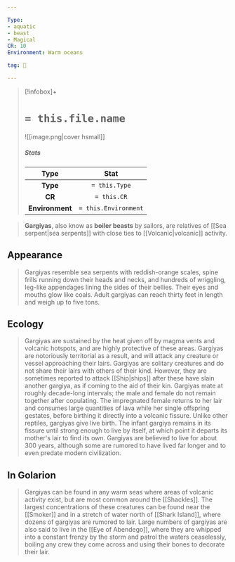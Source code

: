 ```yaml
---

Type:
- aquatic
- beast
- Magical
CR: 10
Environment: Warm oceans

tag: 👹

---
```


> [!infobox]+
> #  `= this.file.name`
> ![[image.png|cover hsmall]]
> ##### Stats
> Type | Stat |
> :---:|:---:|
> **Type** | `= this.Type` |
> **CR** | `= this.CR` |
> **Environment** | `= this.Environment` |



> **Gargiyas**, also know as **boiler beasts** by sailors, are relatives of [[Sea serpent|sea serpents]] with close ties to [[Volcanic|volcanic]] activity.



## Appearance

> Gargiyas resemble sea serpents with reddish-orange scales, spine frills running down their heads and necks, and hundreds of wriggling, leg-like appendages lining the sides of their bellies. Their eyes and mouths glow like coals. Adult gargiyas can reach thirty feet in length and weigh up to five tons.


## Ecology

> Gargiyas are sustained by the heat given off by magma vents and volcanic hotspots, and are highly protective of these areas. Gargiyas are notoriously territorial as a result, and will attack any creature or vessel approaching their lairs.
> Gargiyas are solitary creatures and do not share their lairs with others of their kind. However, they are sometimes reported to attack [[Ship|ships]] after these have slain another gargiya, as if coming to the aid of their kin.
> Gargiyas mate at roughly decade-long intervals; the male and female do not remain together after copulating. The impregnated female returns to her lair and consumes large quantities of lava while her single offspring gestates, before birthing it directly into a volcanic fissure. Unlike other reptiles, gargiyas give live birth. The infant gargiya remains in its fissure until strong enough to live by itself, at which point it departs its mother's lair to find its own. Gargiyas are believed to live for about 300 years, although some are rumored to have lived far longer and to even predate modern civilization.


## In Golarion

> Gargiyas can be found in any warm seas where areas of volcanic activity exist, but are most common around the [[Shackles]]. The largest concentrations of these creatures can be found near the [[Smoker]] and in a stretch of water north of [[Shark Island]], where dozens of gargiyas are rumored to lair. Large numbers of gargiyas are also said to live in the [[Eye of Abendego]], where they are whipped into a constant frenzy by the storm and patrol the waters ceaselessly, boiling any crew they come across and using their bones to decorate their lair.







